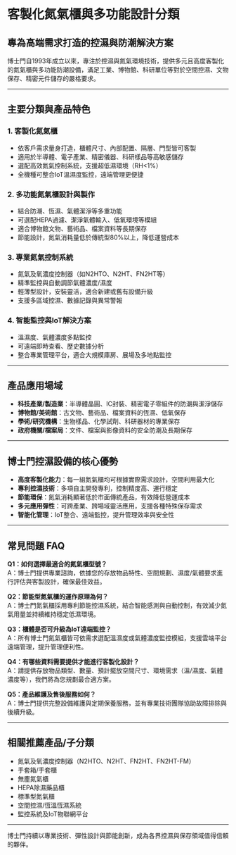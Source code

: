 # 客製化氮氣櫃與多功能設計分類

## 專為高端需求打造的控濕與防潮解決方案

博士門自1993年成立以來，專注於控濕與氮氣環境技術，提供多元且高度客製化的氮氣櫃與多功能防潮設備，滿足工業、博物館、科研單位等對於空間控濕、文物保存、精密元件儲存的嚴格要求。

---

## 主要分類與產品特色

### 1. 客製化氮氣櫃
- 依客戶需求量身打造，櫃體尺寸、內部配置、隔層、門型皆可客製
- 適用於半導體、電子產業、精密儀器、科研樣品等高敏感儲存
- 選配高效氮氣控制系統，支援超低濕環境（RH<1%）
- 全機種可整合IoT溫濕度監控，遠端管理更便捷

### 2. 多功能氮氣櫃設計與製作
- 結合防潮、恆濕、氣體潔淨等多重功能
- 可選配HEPA過濾、潔淨氣體輸入、低氧環境等模組
- 適合博物館文物、藝術品、檔案資料等長期保存
- 節能設計，氮氣消耗量低於傳統型80%以上，降低運營成本

### 3. 專業氮氣控制系統
- 氮氣及氧濃度控制器（如N2HTO、N2HT、FN2HT等）
- 精準監控與自動調節氣體濃度/濕度
- 輕薄型設計，安裝靈活，適合新建或舊有設備升級
- 支援多區域控濕、數據記錄與異常警報

### 4. 智能監控與IoT解決方案
- 溫濕度、氣體濃度多點監控
- 可遠端即時查看、歷史數據分析
- 整合專業管理平台，適合大規模庫房、展場及多地點監控

---

## 產品應用場域

- **科技產業/製造業**：半導體晶圓、IC封裝、精密電子零組件的防潮與潔淨儲存
- **博物館/美術館**：古文物、藝術品、檔案資料的恆濕、低氧保存
- **學術/研究機構**：生物樣品、化學試劑、科研器材的專業保存
- **政府機關/檔案局**：文件、檔案與影像資料的安全防潮及長期保存

---

## 博士門控濕設備的核心優勢

- **高度客製化能力**：每一組氮氣櫃均可根據實際需求設計，空間利用最大化
- **專利控濕技術**：多項自主開發專利，控制精度高、運行穩定
- **節能環保**：氮氣消耗顯著低於市面傳統產品，有效降低營運成本
- **多元應用彈性**：可跨產業、跨場域靈活應用，支援各種特殊保存需求
- **智能化管理**：IoT整合、遠端監控，提升管理效率與安全性

---

## 常見問題 FAQ

**Q1：如何選擇最適合的氮氣櫃型號？**  
A：博士門提供專業諮詢，依據您的存放物品特性、空間規劃、濕度/氣體要求進行評估與客製設計，確保最佳效益。

**Q2：節能型氮氣櫃的運作原理為何？**  
A：博士門氮氣櫃採用專利節能控濕系統，結合智能感測與自動控制，有效減少氮氣用量並持續維持穩定低濕環境。

**Q3：櫃體是否可升級為IoT遠端監控？**  
A：所有博士門氮氣櫃皆可依需求選配溫濕度或氣體濃度監控模組，支援雲端平台遠端管理，提升管理便利性。

**Q4：有哪些資料需要提供才能進行客製化設計？**  
A：請提供存放物品類型、數量、預計擺放空間尺寸、環境需求（溫/濕度、氣體濃度等），我們將為您規劃最合適方案。

**Q5：產品維護及售後服務如何？**  
A：博士門提供完整設備維護與定期保養服務，並有專業技術團隊協助故障排除與後續升級。

---

## 相關推薦產品/子分類

- 氮氣及氧濃度控制器（N2HTO、N2HT、FN2HT、FN2HT-FM）
- 手套箱/手套櫃
- 無塵氮氣櫃
- HEPA除濕藥品櫃
- 標準型氮氣櫃
- 空間控濕/恆溫恆濕系統
- 監控系統及IoT物聯網平台

---

博士門持續以專業技術、彈性設計與節能創新，成為各界控濕與保存領域值得信賴的夥伴。